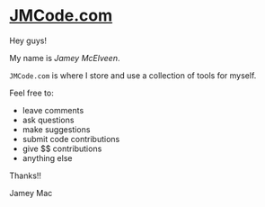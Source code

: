 # [JMCode.com](http://jmcode.com)

Hey guys!

My name is *Jamey McElveen*. 

`JMCode.com` is where I store and use a collection of tools for myself.

Feel free to:
* leave comments
* ask questions
* make suggestions
* submit code contributions 
* give $$ contributions
* anything else

Thanks!!

Jamey Mac
